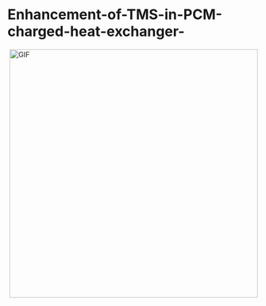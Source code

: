 # Enhancement-of-TMS-in-PCM-charged-heat-exchanger-
<img hight="400" width="500" alt="GIF" align="right" src="/1937.gif">
